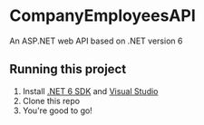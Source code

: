 # CompanyEmployeesAPI
An ASP.NET web API based on .NET version 6

## Running this project
1. Install [.NET 6 SDK](https://dotnet.microsoft.com/en-us/download/dotnet/6.0) and [Visual Studio](https://visualstudio.microsoft.com/)
2. Clone this repo
3. You're good to go!
